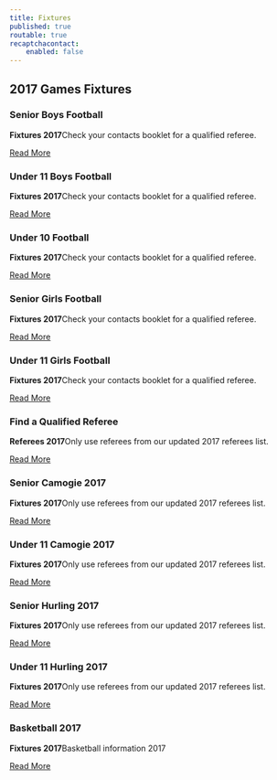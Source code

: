 ```yaml
---
title: Fixtures
published: true
routable: true
recaptchacontact:
    enabled: false
---
```


<div class="center g-title-large">
<h2 class="g-title">2017 Games Fixtures</h2>
</div>
<div class="g-grid">
<div class="g-block box1 size-33-3">
<div class="g-content">
<h3 class="g-title">Senior Boys Football</h3>
<p><strong>Fixtures 2017</strong>Check your contacts booklet for a qualified referee.</p>
<a class="button" href="http://www.cumannnambunscolchilldara.com/fixtures/senior-boys-2017">Read More</a></div>
</div>
<div class="g-block box1 size-33-3">
<div class="g-content">
<h3 class="g-title">Under 11 Boys Football</h3>
<p><strong>Fixtures 2017</strong>Check your contacts booklet for a qualified referee.</p>
<a class="button" href="http://www.cumannnambunscolchilldara.com/fixtures/under-11-boys-football">Read More</a></div>
</div>
<div class="g-block box1 size-33-3">
<div class="g-content">
<h3 class="g-title">Under 10 Football</h3>
<p><strong>Fixtures 2017</strong>Check your contacts booklet for a qualified referee.</p>
<a class="button" href="http://www.cumannnambunscolchilldara.com/fixtures/under-10-football">Read More</a>
</div>
</div>
<div class="g-block box-red size-33-3">
<div class="g-content">
<h3 class="g-title">Senior Girls Football</h3>
<p><strong>Fixtures 2017</strong>Check your contacts booklet for a qualified referee.</p>
<a class="button" href="http://www.cumannnambunscolchilldara.com/fixtures/senior-girls-football">Read More</a>
</div>
</div>
<div class="g-block box-red size-33-3">
<div class="g-content">
<h3 class="g-title">Under 11 Girls Football</h3>
<p><strong>Fixtures 2017</strong>Check your contacts booklet for a qualified referee.</p>
<a class="button" href="http://www.cumannnambunscolchilldara.com/fixtures/under-11-girls-football">Read More</a>
</div>
</div>
<div class="g-block box-blue size-33-3">
<div class="g-content">
<h3 class="g-title">Find a Qualified Referee</h3>
<p><strong>Referees 2017</strong>Only use referees from our updated 2017 referees list.</p>
<a class="button" href="http://www.cumannnambunscolchilldara.com/refereetest">Read More</a>
</div>
</div>

<div class="g-block box-purple size-33-3">
<div class="g-content">
<h3 class="g-title">Senior Camogie 2017</h3>
<p><strong>Fixtures 2017</strong>Only use referees from our updated 2017 referees list.</p>
<a class="button" href="http://www.cumannnambunscolchilldara.com/fixtures/senior-camogie-2017">Read More</a>
</div>
</div>

<div class=“g-block box-purple size-33-3”>
<div class=“g-content”>
<h3 class=“g-title”>Under 11 Camogie 2017</h3>
<p><strong>Fixtures 2017</strong>Only use referees from our updated 2017 referees list.</p>
<a class=“button” href=“http://www.cumannnambunscolchilldara.com/fixtures/under-11-camogie”>Read More</a>
</div>
</div>

<div class="g-block box-orange size-33-3">
<div class="g-content">
<h3 class="g-title">Senior Hurling 2017</h3>
<p><strong>Fixtures 2017</strong>Only use referees from our updated 2017 referees list.</p>
<a class="button" href="http://www.cumannnambunscolchilldara.com/fixtures/senior-hurling-2017">Read More</a>
</div>
</div>

<div class="g-block box-orange size-33-3">
<div class="g-content">
<h3 class="g-title">Under 11 Hurling 2017</h3>
<p><strong>Fixtures 2017</strong>Only use referees from our updated 2017 referees list.</p>
<a class="button" href="http://www.cumannnambunscolchilldara.com/fixtures/under-11-hurling">Read More</a>
</div>
</div>

<div class="g-block box-grey size-33-3">
<div class="g-content">
<h3 class="g-title">Basketball 2017</h3>
<p><strong>Fixtures 2017</strong>Basketball information 2017</p>
<a class="button" href="http://www.cumannnambunscolchilldara.com/fixtures/basketball">Read More</a>
</div>
</div>



